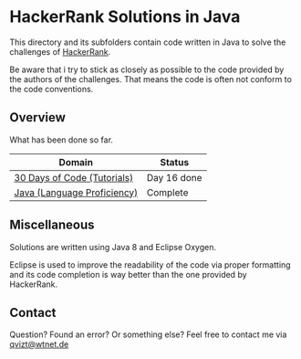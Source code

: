 # HackerRank Solutions in Java
This directory and its subfolders contain code written in Java to solve the challenges of [HackerRank](https://www.hackerrank.com/).

Be aware that i try to stick as closely as possible to the code provided by the authors of the challenges. That means the code is  often not conform to the code conventions.

## Overview
What has been done so far.

|Domain|Status|
|---|---|
|[30 Days of Code (Tutorials)](30%20Days%20of%20Code)|Day 16 done|
|[Java (Language Proficiency)](Java)|Complete|

## Miscellaneous
Solutions are written using Java 8 and Eclipse Oxygen.

Eclipse is used to improve the readability of the code via proper formatting and its code completion is way better than the one provided by HackerRank.

## Contact
Question? Found an error? Or something else? Feel free to contact me via qvizt@wtnet.de